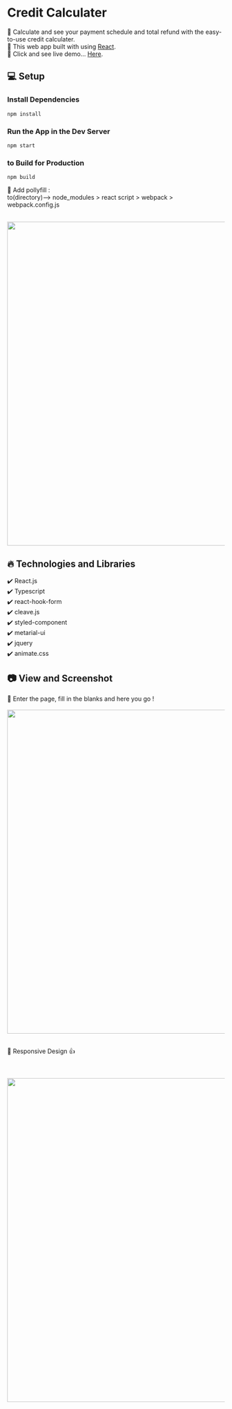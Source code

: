 # Credit Calculater

🔸 Calculate and see your payment schedule and total refund with the easy-to-use credit calculater. <br>
🔸 This web app built with using [React](https://reactjs.org/).<br>
🔸 Click and see live demo... [Here](https://fimple-credit-calculater.vercel.app/).

## 💻 Setup <br>

### Install Dependencies 

```
npm install
```

### Run the App in the Dev Server

```
npm start
```

### to Build for Production

```
npm build
```
🔸 Add pollyfill : <br>
to(directory)--> node_modules > react script > webpack > webpack.config.js <br>
<br>

<img width=750 src="https://media3.giphy.com/media/h1xRKIp922Fpysmgba/giphy.gif?cid=790b7611f9ca432bab9d4b58b8d2199a78e11a207b973eae&rid=giphy.gif&ct=g">

## 🔥 Technologies and Libraries <br>

✔️ React.js <br>
✔️ Typescript<br>
✔️ react-hook-form <br>
✔️ cleave.js <br>
✔️ styled-component <br>
✔️ metarial-ui <br>
✔️ jquery <br>
✔️ animate.css <br>

## 📷 View and Screenshot <br>

🔸 Enter the page, fill in the blanks and here you go !
<br>
<br>
<img width=750 src="https://media4.giphy.com/media/teXLIb6jGCnUsBw27y/giphy.gif">
<br>
<br>

🔸 Responsive Design 👍

<br>
<br>
<img width=750 src="https://media0.giphy.com/media/SYFeBjn3FPi1LK6lXw/giphy.gif?cid=790b7611d5f423c4cc03dfe428c3f9aeee8e17bc7b513eed&rid=giphy.gif&ct=g">
<br>
<br>

